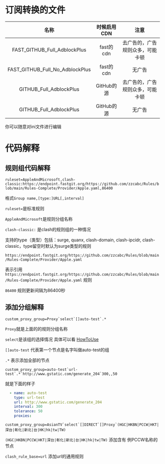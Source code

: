# 订阅转换的文件

|名称|时候启用CDN|注意|
|:--:|:--:|:--:|
|FAST_GITHUB_Full_AdblockPlus|fast的cdn|去广告的，广告规则众多，可能卡顿|
|FAST_GITHUB_Full_No_AdblockPlus|fast的cdn|无广告|
|GITHUB_Full_AdblockPlus|GitHub的源|去广告的，广告规则众多，可能卡顿|
|GITHUB_Full_AdblockPlus|GitHub的源|无广告|

你可以随意对ini文件进行编辑


# 代码解释

## 规则组代码解释
`ruleset=AppleAndMicrosoft,clash-classic:https://endpoint.fastgit.org/https://github.com/zzcabc/Rules/blob/main/Rules-Complete/Provider/Apple.yaml,86400`

格式`Group name,[type:]URL[,interval]`

`ruleset=`是标准规则

`AppleAndMicrosoft`是规则分组名称

`clash-classic:` 是clash的规则组的一种情况

支持的type（类型）包括：surge, quanx, clash-domain, clash-ipcidr, clash-classic，type留空时默认为surge类型的规则

`https://endpoint.fastgit.org/https://github.com/zzcabc/Rules/blob/main/Rules-Complete/Provider/Apple.yaml`

表示引用 `https://endpoint.fastgit.org/https://github.com/zzcabc/Rules/blob/main/Rules-Complete/Provider/Apple.yaml` 规则


`86400`
规则更新间隔为86400秒

## 添加分组解释

```custom_proxy_group=Proxy`select`[]auto-test`.*```

`Proxy`就是上面的的规则分组名称

`select`是该组的选择情况 具体可以看 [HowToUse](https://github.com/zzcabc/Rules/tree/main/HowToUse.md)

`[]auto-test` 代表第一个节点是名字叫做auto-test的组

`.*` 表示添加全部的节点

```custom_proxy_group=auto-test`url-test`.*`http://www.gstatic.com/generate_204`300,,50```

就是下面的样子
```yaml
  - name: auto-test
    type: url-test
    url: http://www.gstatic.com/generate_204
    interval: 300
    tolerance: 50
    proxies:
```

```custom_proxy_group=AsianTV`select`[]DIRECT`[]Proxy`(HGC|HKBN|PCCW|HKT|深台|彰化|新北|台|HK|hk|tw|TW)```

`(HGC|HKBN|PCCW|HKT|深台|彰化|新北|台|HK|hk|tw|TW)`
 添加含有 例PCCW名称的节点



 `clash_rule_base=url` 添加url的通用规则